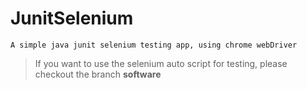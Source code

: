 # JunitSelenium
    A simple java junit selenium testing app, using chrome webDriver

> If you want to use the selenium auto script for testing, please checkout the branch **software**
